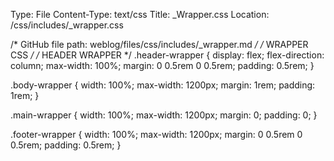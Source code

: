 Type: File
Content-Type: text/css
Title: _Wrapper.css
Location: /css/includes/_wrapper.css

/* GitHub file path:
weblog/files/css/includes/_wrapper.md */
/* WRAPPER CSS */
/* HEADER WRAPPER */
.header-wrapper {
  display: flex;
  flex-direction: column;
  max-width: 100%; 
  margin: 0 0.5rem 0 0.5rem;
  padding: 0.5rem;
}

.body-wrapper {
  width: 100%;
  max-width: 1200px;
  margin: 1rem;
  padding: 1rem;
}

.main-wrapper {
  width: 100%;
  max-width: 1200px;
  margin: 0;
  padding: 0;
}

.footer-wrapper {
  width: 100%;
  max-width: 1200px;
  margin: 0 0.5rem 0 0.5rem;
  padding: 0.5rem;
}
